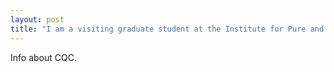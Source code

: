 ```yaml
---
layout: post
title: "I am a visiting graduate student at the Institute for Pure and Applied Mathematics (IPAM)."
---
```


Info about CQC.
